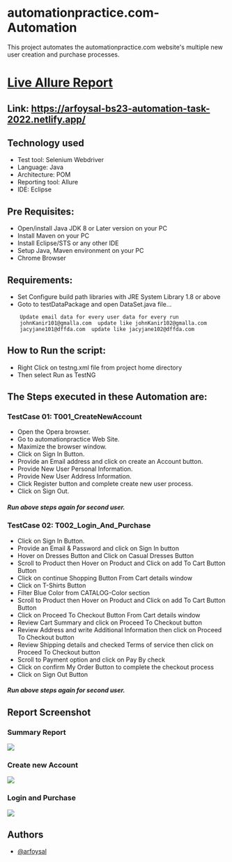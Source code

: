 # automationpractice.com-Automation
This project automates the automationpractice.com website's
multiple new user creation and purchase processes.
# [Live Allure Report](https://arfoysal-bs23-automation-task-2022.netlify.app/)
## Link: https://arfoysal-bs23-automation-task-2022.netlify.app/

## Technology used
  
- Test tool:  Selenium Webdriver 
- Language: Java  
- Architecture: POM
- Reporting tool: Allure
- IDE: Eclipse  

## Pre Requisites:
  
- Open/install Java JDK 8 or Later version on your PC  
- Install Maven on your PC   
- Install Eclipse/STS or any other IDE  
- Setup Java, Maven environment on your PC  
- Chrome Browser

## Requirements:
- Set Configure build path libraries with JRE System Library 1.8 or above 
- Goto to testDataPackage and open DataSet.java file...  
```
    Update email data for every user data for every run 
    johnKanir101@gmalla.com  update like johnKanir102@gmalla.com
    jacyjane101@dffda.com  update like jacyjane102@dffda.com 
``` 
## How to Run the script:
- Right Click on testng.xml file from project home directory
- Then select Run as TestNG

## The Steps executed in these Automation are:
### TestCase 01: T001_CreateNewAccount
- Open the Opera browser.
- Go to automationpractice Web Site.
- Maximize the browser window.
- Click on Sign In Button.
- Provide an Email address and click on create an Account button.
- Provide New User Personal Information.
- Provide New User Address Information.
- Click Register button and complete create new user process.
- Click on Sign Out. 
##### Run above steps again for second user.

### TestCase 02: T002_Login_And_Purchase
- Click on Sign In Button.
- Provide an Email & Password and click on Sign In button
- Hover on Dresses Button and Click on Casual Dresses Button
- Scroll to Product then Hover on Product and Click on add To Cart Button Button
- Click on continue Shopping Button From Cart details window
- Click on T-Shirts Button
- Filter Blue Color from CATALOG-Color section
- Scroll to Product then Hover on Product and Click on add To Cart Button Button
- Click on Proceed To Checkout Button From Cart details window
- Review Cart Summary and click on Proceed To Checkout button
- Review Address and write Additional Information then click on Proceed To Checkout button
- Review Shipping details and checked Terms of service then click on Proceed To Checkout button
- Scroll to Payment option and click on Pay By check
- Click on confirm My Order Button to complete the checkout process
- Click on Sign Out Button
##### Run above steps again for second user.
## Report Screenshot 
### Summary Report
![](./images/summary.png)
### Create new Account 
![](./images/createAccount.png)
### Login and Purchase
![](./images/purchase.png)

 
## Authors

- [@arfoysal](https://www.github.com/arfoysal)